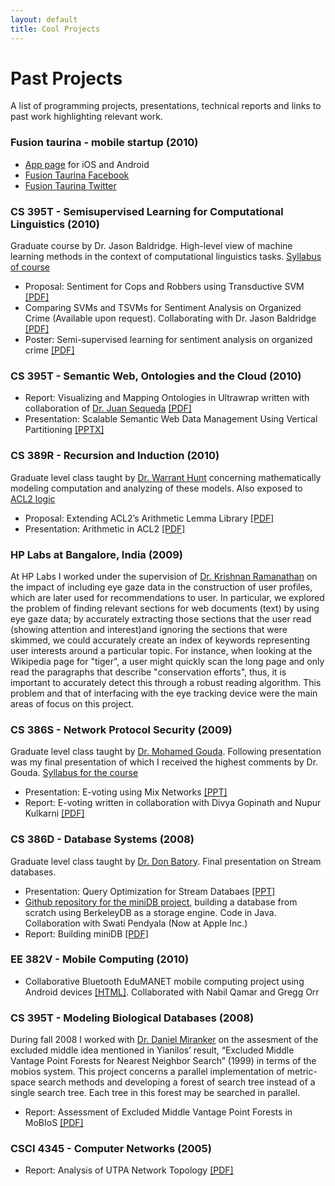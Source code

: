 ```yaml
---
layout: default
title: Cool Projects
---
```


# Past Projects

A list of programming projects, presentations, technical reports and links to past work highlighting relevant work.

### Fusion taurina - mobile startup (2010)

* [App page][ftapp] for iOS and Android
* [Fusion Taurina Facebook][ftfb]
* [Fusion Taurina Twitter][fttwi]

[ftapp]: http://www.mitorobravo.info/
[ftfb]: https://www.facebook.com/ftaurina/
[fttwi]: https://twitter.com/ftaurina

### CS 395T - Semisupervised Learning for Computational Linguistics (2010)

Graduate course by Dr. Jason Baldridge. High-level view of machine learning methods in the context of computational linguistics tasks. [Syllabus of course][syllabussup]

* Proposal: Sentiment for Cops and Robbers using Transductive SVM [\[PDF\]][supproposal]
* Comparing SVMs and TSVMs for Sentiment Analysis on Organized Crime (Available upon request). Collaborating with Dr. Jason Baldridge [\[PDF\]][suparticle]
* Poster: Semi-supervised learning for sentiment analysis on organized crime [\[PDF\]][supposter]

[syllabussup]: https://sites.google.com/site/sl4clfall2010/
[supproposal]: http://www.guicaro.com/assets/docs/proposal.pdf
[suparticle]: http://www.guicaro.com/assets/docs/sentimentAnalysisTSVM.pdf
[supposter]: http://www.guicaro.com/assets/docs/cabreraPosterSentimentAnalysis.pdf

### CS 395T - Semantic Web, Ontologies and the Cloud (2010)

* Report: Visualizing and Mapping Ontologies in Ultrawrap written with collaboration of [Dr. Juan Sequeda][sequeda] [\[PDF\]][semreport]
* Presentation: Scalable Semantic Web Data Management Using Vertical Partitioning [\[PPTX\]][semppt]

[semreport]: http://www.guicaro.com/assets/docs/ultrawrap.pdf
[semppt]: http://www.guicaro.com/assets/docs/VP.pptx
[sequeda]: http://www.cs.utexas.edu/~jsequeda/ 

### CS 389R - Recursion and Induction (2010)

Graduate level class taught by [Dr. Warrant Hunt][hunt] concerning mathematically modeling computation and analyzing of these models. Also exposed to [ACL2 logic][acl2]

* Proposal: Extending ACL2’s Arithmetic Lemma Library [\[PDF\]][recurproposal]
* Presentation: Arithmetic in ACL2 [\[PDF\]][recurppt]

[hunt]: http://www.cs.utexas.edu/~hunt/
[acl2]: http://www.cs.utexas.edu/users/moore/acl2/
[recurproposal]: http://www.guicaro.com/assets/docs/proposalACL2.pdf
[recurppt]: http://www.guicaro.com/assets/docs/arithmeticInACL2.pdf

### HP Labs at Bangalore, India (2009)

At HP Labs I worked under the supervision of [Dr. Krishnan Ramanathan][krishna] on the impact of including eye gaze data in the construction of user profiles, which are later used for recommendations to user. In particular, we explored the problem of finding relevant sections for web documents (text) by using eye gaze data; by accurately extracting those sections that the user read (showing attention and interest)and ignoring the sections that were skimmed, we could accurately create an index of keywords representing user interests around a particular topic. For instance, when looking at the Wikipedia page for "tiger", a user might quickly scan the long page and only read the paragraphs that describe "conservation efforts", thus, it is important to accurately detect this through a robust reading algorithm. This problem and that of interfacing with the eye tracking device were the main areas of focus on this project.

[krishna]: https://www.linkedin.com/in/rkrish

### CS 386S - Network Protocol Security (2009)

Graduate level class taught by [Dr. Mohamed Gouda][gouda]. Following presentation was my final presentation of which I received the highest comments by Dr. Gouda. [Syllabus for the course][netsylla]

* Presentation: E-voting using Mix Networks [\[PPT\]][netppt]
* Report: E-voting written in collaboration with Divya Gopinath and Nupur Kulkarni [\[PDF\]][netreport]

[gouda]: https://www.cs.utexas.edu/~gouda/
[netsylla]: https://www.cs.utexas.edu/~gouda/CS386S_S09/CS386S_S09.txt
[netppt]: http://www.guicaro.com/assets/docs/cabrera-eVotingUsingMixNets.ppt
[netreport]: http://www.guicaro.com/assets/docs/evotingReport.pdf

### CS 386D - Database Systems (2008)

Graduate level class taught by [Dr. Don Batory][batory]. Final presentation on Stream databases. 

* Presentation: Query Optimization for Stream Databaes [\[PPT\]][dbppt]
* [Github repository for the miniDB project][minidbgit], building a database from scratch using BerkeleyDB as a storage engine. Code in Java. Collaboration with Swati Pendyala (Now at Apple Inc.)
* Report: Building miniDB [\[PDF\]][dbreport]

[batory]: http://www.cs.utexas.edu/~dsb/
[minidbgit]:  https://github.com/guicaro/minidb
[dbppt]: http://www.guicaro.com/assets/docs/cabrera-queryOptimization.ppt
[dbreport]: http://www.guicaro.com/assets/docs/p4_cabrera_pendyala.pdf

### EE 382V - Mobile Computing (2010)

* Collaborative Bluetooth EduMANET mobile computing project using Android devices [\[HTML\]][mobile]. Collaborated with Nabil Qamar and Gregg Orr

[mobile]: http://ows.edb.utexas.edu/site/collaborative-bluetooth-edumanet

### CS 395T - Modeling Biological Databases (2008)

During fall 2008 I worked with [Dr. Daniel Miranker][mobioslab] on the assesment of the excluded middle idea mentioned in Yianilos’ result, “Excluded Middle Vantage Point Forests for Nearest Neighbor Search” (1999) in terms of the mobios system. This project concerns a parallel implementation of metric-space search methods and developing a forest of search tree instead of a single search tree. Each tree in this forest may be searched in parallel.

* Report: Assessment of Excluded Middle Vantage Point Forests in MoBIoS [\[PDF\]][mobiosreport]

[mobiosreport]: http://www.guicaro.com/assets/docs/mobiosReport.pdf
[mobioslab]: https://www.cs.utexas.edu/~miranker/mirankerLab.html

### CSCI 4345 - Computer Networks (2005)

* Report: Analysis of UTPA Network Topology [\[PDF\]][topology]

[topology]: http://www.guicaro.com/assets/docs/Cabrera-UTPANetworkTopology.pdf

